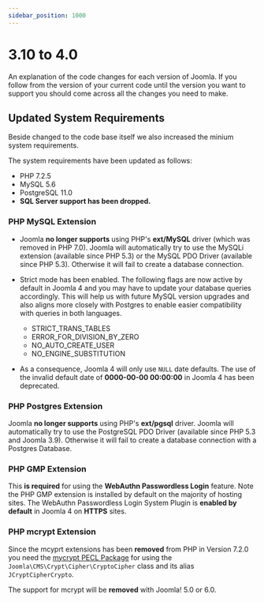 ```yaml
---
sidebar_position: 1000
---
```


3.10 to 4.0
===========
An explanation of the code changes for each version of Joomla.
If you follow from the version of your current code until the version you
want to support you should come across all the changes you need to make.

Updated System Requirements
---------------------------

Beside changed to the code base itself we also increased the minium 
system requirements.

The system requirements have been updated as follows:

* PHP 7.2.5
* MySQL 5.6
* PostgreSQL 11.0
* **SQL Server support has been dropped.**

### PHP MySQL Extension

* Joomla **no longer supports** using PHP's **ext/MySQL** driver (which was removed in PHP 7.0). 
  Joomla will automatically try to use the MySQLi extension (available since PHP 5.3) or 
  the MySQL PDO Driver (available since PHP 5.3). Otherwise it will fail to create a
  database connection.

* Strict mode has been enabled. The following flags are now active by default in Joomla 4
  and you may have to update your database queries accordingly. This will help us with
  future MySQL version upgrades and also aligns more closely with Postgres to enable 
  easier compatibility with queries in both languages.
  * STRICT_TRANS_TABLES
  * ERROR_FOR_DIVISION_BY_ZERO
  * NO_AUTO_CREATE_USER
  * NO_ENGINE_SUBSTITUTION

* As a consequence, Joomla 4 will only use `NULL` date defaults. The use of the invalid
  default date of **0000-00-00 00:00:00** in Joomla 4 has been deprecated.

### PHP Postgres Extension

Joomla **no longer supports** using PHP's **ext/pgsql** driver. Joomla will automatically try to
use the PostgreSQL PDO Driver (available since PHP 5.3 and Joomla 3.9). Otherwise it will
fail to create a database connection with a Postgres Database.

### PHP GMP Extension

This **is required** for using the **WebAuthn Passwordless Login** feature. Note the PHP GMP
extension is installed by default on the majority of hosting sites. The WebAuthn Passwordless
Login System Plugin is **enabled by default** in Joomla 4 on **HTTPS** sites.

### PHP mcrypt Extension

Since the mcyprt extensions has been **removed** from PHP in Version 7.2.0 you need the 
[mycrypt PECL Package](https://pecl.php.net/package/mcrypt) for using the 
`Joomla\CMS\Crypt\Cipher\CryptoCipher` class and its alias `JCryptCipherCrypto`.

The support for mcrypt will be **removed** with Joomla! 5.0 or 6.0.

